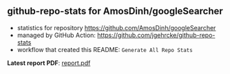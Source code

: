 ## github-repo-stats for AmosDinh/googleSearcher

- statistics for repository https://github.com/AmosDinh/googleSearcher
- managed by GitHub Action: https://github.com/jgehrcke/github-repo-stats
- workflow that created this README: `Generate All Repo Stats`

**Latest report PDF**: [report.pdf](https://github.com/AmosDinh/repo-stats/raw/github-repo-stats/AmosDinh/googleSearcher/latest-report/report.pdf)

